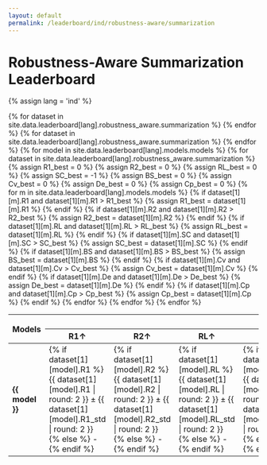 ```yaml
---
layout: default
permalink: /leaderboard/ind/robustness-aware/summarization
---
```

# Robustness-Aware Summarization Leaderboard
{% assign lang = 'ind' %} 

<table class="table table-bordered table-sm w-100 dtHorizontalTable" cellspacing="0">
  <thead>
    <tr>
      <th rowspan="2" class="text-center align-middle">
        <b>Models</b>
      </th>
      {% for dataset in site.data.leaderboard[lang].robustness_aware.summarization %}
      <th colspan="8" class="text-center">
        <b>{{ dataset[0] }}</b>
      </th>
      {% endfor %}
    </tr>
    <tr>
      {% for dataset in site.data.leaderboard[lang].robustness_aware.summarization %}
      <th class="text-center"><b>R1↑</b></th>
      <th class="text-center"><b>R2↑</b></th>
      <th class="text-center"><b>RL↑</b></th>
      <th class="text-center"><b>SC↑</b></th>
      <th class="text-center"><b>BS↑</b></th>
      <th class="text-center"><b>Cv↑</b></th>
      <th class="text-center"><b>De↑</b></th>
      <th class="text-center"><b>Cp↑</b></th>
      {% endfor %}
    </tr>
  </thead>
  <tbody>
    {% for model in site.data.leaderboard[lang].models.models %}
    <tr>
      <td class="text-center">
        <b>{{ model }}</b> 
      </td>
      {% for dataset in site.data.leaderboard[lang].robustness_aware.summarization %}
        {% assign R1_best = 0 %} 
        {% assign R2_best = 0 %}
        {% assign RL_best = 0 %} 
        {% assign SC_best = -1 %}
        {% assign BS_best = 0 %}
        {% assign Cv_best = 0 %}
        {% assign De_best = 0 %}
        {% assign Cp_best = 0 %}
        {% for m in site.data.leaderboard[lang].models.models %}
          {% if dataset[1][m].R1 and dataset[1][m].R1 > R1_best %}
            {% assign R1_best = dataset[1][m].R1 %}
          {% endif %}
          {% if dataset[1][m].R2 and dataset[1][m].R2 > R2_best %}
            {% assign R2_best = dataset[1][m].R2 %}
          {% endif %}
          {% if dataset[1][m].RL and dataset[1][m].RL > RL_best %}
            {% assign RL_best = dataset[1][m].RL %}
          {% endif %}
          {% if dataset[1][m].SC and dataset[1][m].SC > SC_best %}
            {% assign SC_best = dataset[1][m].SC %}
          {% endif %}
          {% if dataset[1][m].BS and dataset[1][m].BS > BS_best %}
            {% assign BS_best = dataset[1][m].BS %}
          {% endif %}
          {% if dataset[1][m].Cv and dataset[1][m].Cv > Cv_best %}
            {% assign Cv_best = dataset[1][m].Cv %}
          {% endif %}
          {% if dataset[1][m].De and dataset[1][m].De > De_best %}
            {% assign De_best = dataset[1][m].De %}
          {% endif %}
          {% if dataset[1][m].Cp and dataset[1][m].Cp > Cp_best %}
            {% assign Cp_best = dataset[1][m].Cp %}
          {% endif %}
        {% endfor %}
        <td class="text-center" {% if dataset[1][model].R1 == R1_best %}style="background-color: cyan;"{% endif %}>
          {% if dataset[1][model].R1 %}
          {{ dataset[1][model].R1 | round: 2 }} ± {{ dataset[1][model].R1_std | round: 2 }}
          {% else %}
          -
          {% endif %}
        </td>
        <td class="text-center" {% if dataset[1][model].R2 == R2_best %}style="background-color: cyan;"{% endif %}>
          {% if dataset[1][model].R2 %}
          {{ dataset[1][model].R2 | round: 2 }} ± {{ dataset[1][model].R2_std | round: 2 }}
          {% else %}
          -
          {% endif %}
        </td>
        <td class="text-center" {% if dataset[1][model].RL == RL_best %}style="background-color: cyan;"{% endif %}>
          {% if dataset[1][model].RL %}
          {{ dataset[1][model].RL | round: 2 }} ± {{ dataset[1][model].RL_std | round: 2 }}
          {% else %}
          -
          {% endif %}
        </td>
        <td class="text-center" {% if dataset[1][model].SC == SC_best %}style="background-color: cyan;"{% endif %}>
          {% if dataset[1][model].SC %}
          {{ dataset[1][model].SC | round: 2 }} ± {{ dataset[1][model].SC_std | round: 2 }}
          {% else %}
          -
          {% endif %}
        </td>
        <td class="text-center" {% if dataset[1][model].BS == BS_best %}style="background-color: cyan;"{% endif %}>
          {% if dataset[1][model].BS %}
          {{ dataset[1][model].BS | round: 2 }} ± {{ dataset[1][model].BS_std | round: 2 }}
          {% else %}
          -
          {% endif %}
        </td>
        <td class="text-center" {% if dataset[1][model].Cv == Cv_best %}style="background-color: cyan;"{% endif %}>
          {% if dataset[1][model].Cv %}
          {{ dataset[1][model].Cv | round: 2 }} ± {{ dataset[1][model].Cv_std | round: 2 }}
          {% else %}
          -
          {% endif %}
        </td>
        <td class="text-center" {% if dataset[1][model].De == De_best %}style="background-color: cyan;"{% endif %}>
          {% if dataset[1][model].De %}
          {{ dataset[1][model].De | round: 2 }} ± {{ dataset[1][model].De_std | round: 2 }}
          {% else %}
          -
          {% endif %}
        </td>
        <td class="text-center" {% if dataset[1][model].Cp == Cp_best %}style="background-color: cyan;"{% endif %}>
          {% if dataset[1][model].Cp %}
          {{ dataset[1][model].Cp | round: 2 }} ± {{ dataset[1][model].Cp_std | round: 2 }}
          {% else %}
          -
          {% endif %}
        </td>
      {% endfor %}
    </tr>
    {% endfor %}
  </tbody>
</table>